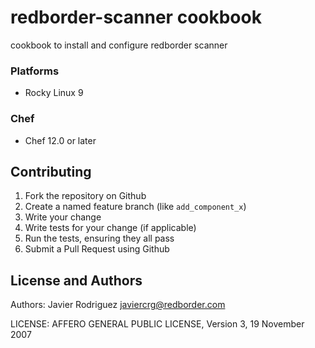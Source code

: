 # redborder-scanner cookbook

cookbook to install and configure redborder scanner

### Platforms

- Rocky Linux 9

### Chef

- Chef 12.0 or later

## Contributing

1. Fork the repository on Github
2. Create a named feature branch (like `add_component_x`)
3. Write your change
4. Write tests for your change (if applicable)
5. Run the tests, ensuring they all pass
6. Submit a Pull Request using Github

## License and Authors

Authors: Javier Rodriguez <javiercrg@redborder.com>

LICENSE: AFFERO GENERAL PUBLIC LICENSE, Version 3, 19 November 2007
